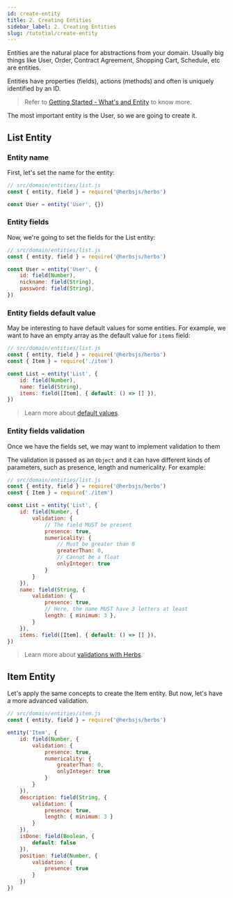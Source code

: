 ```yaml
---
id: create-entity
title: 2. Creating Entities
sidebar_label: 2. Creating Entities
slug: /tutotial/create-entity
---
```


Entities are the natural place for abstractions from your domain. Usually big things like User, Order, Contract Agreement, Shopping Cart, Schedule, etc are entities.

Entities have properties (fields), actions (methods) and often is uniquely identified by an ID.

> Refer to [Getting Started - What's and Entity](/docs/entity/getting-started#whats-an-entity) to know more.

The most important entity is the User, so we are going to create it.

## List Entity

### Entity name

First, let's set the name for the entity:

```js
// src/domain/entities/list.js
const { entity, field } = require('@herbsjs/herbs')

const User = entity('User', {})
```

### Entity fields

Now, we're going to set the fields for the List entity:

```js
// src/domain/entities/list.js
const { entity, field } = require('@herbsjs/herbs')

const User = entity('User', {
    id: field(Number),
    nickname: field(String),
    password: field(String),
})
```

### Entity fields default value

May be interesting to have default values for some entities. For example, we want to have an empty array as the default value for `items` field:

```js
// src/domain/entities/list.js
const { entity, field } = require('@herbsjs/herbs')
const { Item } = require('./item')

const List = entity('List', {
    id: field(Number),
    name: field(String),
    items: field([Item], { default: () => [] }),
})
```

> Learn more about [default values](/docs/entity/features#default-value).

### Entity fields validation

Once we have the fields set, we may want to implement validation to them

The validation is passed as an `Object` and it can have different kinds of parameters, such as presence, length and numericality. For example:

```js
// src/domain/entities/list.js
const { entity, field } = require('@herbsjs/herbs')
const { Item } = require('./item')

const List = entity('List', {
    id: field(Number, {
        validation: {
            // The field MUST be present
            presence: true,
            numericality: {
                // Must be greater than 0
                greaterThan: 0,
                // Cannot be a float
                onlyInteger: true
            }
        }
    }),
    name: field(String, {
        validation: {
            presence: true,
            // Here, the name MUST have 3 letters at least
            length: { minimum: 3 },
        }
    }),
    items: field([Item], { default: () => [] }),
})
```

> Learn more about [validations with Herbs](/docs/entity/validation).

## Item Entity

Let's apply the same concepts to create the Item entity. But now, let's have a more advanced validation.

```js
// src/domain/entities/item.js
const { entity, field } = require('@herbsjs/herbs')

entity('Item', {
    id: field(Number, {
        validation: {
            presence: true,
            numericality: {
                greaterThan: 0,
                onlyInteger: true
            }
        }
    }),
    description: field(String, {
        validation: {
            presence: true,
            length: { minimum: 3 }
        }
    }),
    isDone: field(Boolean, {
        default: false
    }),
    position: field(Number, {
        validation: {
            presence: true
        }
    })
})
```
